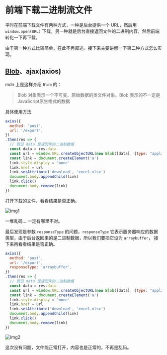# 前端下载二进制流文件
平时在前端下载文件有两种方式，一种是后台提供一个 URL，然后用 `window.open(URL)` 下载，另一种就是后台直接返回文件的二进制内容，然后前端转化一下再下载。

由于第一种方式比较简单，在此不再叙述。接下来主要讲解一下第二种方式怎么实现。

## [Blob](https://developer.mozilla.org/zh-CN/docs/Web/API/Blob)、ajax(axios)
mdn 上是这样介绍 `Blob` 的：
> Blob 对象表示一个不可变、原始数据的类文件对象。Blob 表示的不一定是JavaScript原生格式的数据

具体使用方法
```js
axios({
  method: 'post',
  url: '/export',
})
.then(res => {
  // 假设 data 是返回来的二进制数据
  const data = res.data
  const url = window.URL.createObjectURL(new Blob([data], {type: "application/vnd.openxmlformats-officedocument.spreadsheetml.sheet"}))
  const link = document.createElement('a')
  link.style.display = 'none'
  link.href = url
  link.setAttribute('download', 'excel.xlsx')
  document.body.appendChild(link)
  link.click()
  document.body.remove(link)
})
```
打开下载的文件，看看结果是否正确。

![img1](https://github.com/woai3c/Front-end-articles/blob/master/imgs/downfile1.jpg)

一堆乱码... 一定有哪里不对。

最后发现是参数 `responseType` 的问题，`responseType` 它表示服务器响应的数据类型，由于后台返回来的是二进制数据，所以我们要把它设为 `arraybuffer`，
接下来再看看结果是否正确。
```js
axios({
  method: 'post',
  url: '/export',
  responseType: 'arraybuffer',
})
.then(res => {
  // 假设 data 是返回来的二进制数据
  const data = res.data
  const url = window.URL.createObjectURL(new Blob([data], {type: "application/vnd.openxmlformats-officedocument.spreadsheetml.sheet"}))
  const link = document.createElement('a')
  link.style.display = 'none'
  link.href = url
  link.setAttribute('download', 'excel.xlsx')
  document.body.appendChild(link)
  link.click()
  document.body.remove(link)
})
```

![img2](https://github.com/woai3c/Front-end-articles/blob/master/imgs/downfile2.jpg)

这次没有问题，文件能正常打开，内容也是正常的，不再是乱码。
